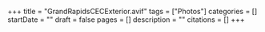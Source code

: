 +++
title = "GrandRapidsCECExterior.avif"
tags = ["Photos"]
categories = []
startDate = ""
draft = false
pages = []
description = ""
citations = []
+++
